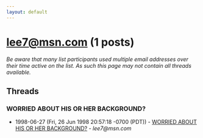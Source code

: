 ```yaml
---
layout: default
---
```


# lee7@msn.com (1 posts)

_Be aware that many list participants used multiple email addresses over their time active on the list. As such this page may not contain all threads available._

## Threads

### WORRIED ABOUT HIS OR HER BACKGROUND?
+ 1998-06-27 (Fri, 26 Jun 1998 20:57:18 -0700 (PDT)) - [WORRIED ABOUT HIS OR HER BACKGROUND?](/archive/1998/06/3d833f8b11fa3701a367f7faaf931ffc9ee6bcee552f5d81aa19b6b9e717edb6) - _lee7@msn.com_

